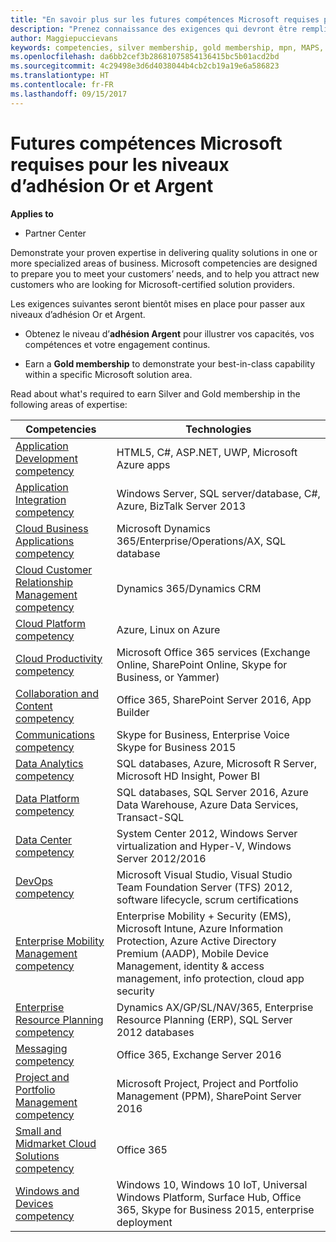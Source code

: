 ```yaml
---
title: "En savoir plus sur les futures compétences Microsoft requises pour les niveaux d’adhésion Or et Argent| Espace partenaires"
description: "Prenez connaissance des exigences qui devront être remplies pour passer aux niveaux d’adhésion Or et Argent."
author: Maggiepuccievans
keywords: competencies, silver membership, gold membership, mpn, MAPS, proficiency, Microsoft Partner Network, network membership
ms.openlocfilehash: da6bb2cef3b28681075854136415bc5b01acd2bd
ms.sourcegitcommit: 4c29498e3d6d4038044b4cb2cb19a19e6a586823
ms.translationtype: HT
ms.contentlocale: fr-FR
ms.lasthandoff: 09/15/2017
---
```

# <a name="upcoming-microsoft-competency-requirements-for-gold-and-silver-membership"></a>Futures compétences Microsoft requises pour les niveaux d’adhésion Or et Argent

**Applies to**

-  Partner Center

Demonstrate your proven expertise in delivering quality solutions in one or more specialized areas of business. Microsoft competencies are designed to prepare you to meet your customers’ needs, and to help you attract new customers who are looking for Microsoft-certified solution providers.

Les exigences suivantes seront bientôt mises en place pour passer aux niveaux d’adhésion Or et Argent. 

- Obtenez le niveau d’**adhésion Argent** pour illustrer vos capacités, vos compétences et votre engagement continus.

- Earn a **Gold membership** to demonstrate your best-in-class capability within a specific Microsoft solution area.

Read about what's required to earn Silver and Gold membership in the following areas of expertise:


| Competencies  | Technologies |
|   ------------------   |   -------   |
| [Application Development competency](competency-application-development.md) | HTML5, C#, ASP.NET, UWP, Microsoft Azure apps |
| [Application Integration competency](competency-application-integration.md) | Windows Server, SQL server/database, C#, Azure, BizTalk Server 2013|
| [Cloud Business Applications competency](competency-cloud-business-applications.md)| Microsoft Dynamics 365/Enterprise/Operations/AX, SQL database |
| [Cloud Customer Relationship Management competency](competency-cloud-customer-relationship-management.md)| Dynamics 365/Dynamics CRM |
| [Cloud Platform competency](competency-cloud-platform.md)| Azure, Linux on Azure |
| [Cloud Productivity competency](competency-cloud-productivity.md)| Microsoft Office 365 services (Exchange Online, SharePoint Online, Skype for Business, or Yammer)|
| [Collaboration and Content competency](competency-collaboration-and-content.md)| Office 365, SharePoint Server 2016, App Builder |
| [Communications competency](competency-communications.md)| Skype for Business, Enterprise Voice Skype for Business 2015 |
| [Data Analytics competency](competency-data-analytics.md)| SQL databases, Azure, Microsoft R Server, Microsoft HD Insight, Power BI |
| [Data Platform competency](competency-data-platform.md)| SQL databases, SQL Server 2016, Azure Data Warehouse, Azure Data Services, Transact-SQL |
| [Data Center competency](competency-datacenter.md)| System Center 2012, Windows Server virtualization and Hyper-V, Windows Server 2012/2016 |
| [DevOps competency](competency-devops.md)| Microsoft Visual Studio, Visual Studio Team Foundation Server (TFS) 2012, software lifecycle, scrum certifications |
| [Enterprise Mobility Management competency](competency-enterprise-mobility-management.md)| Enterprise Mobility + Security (EMS), Microsoft Intune, Azure Information Protection, Azure Active Directory Premium (AADP), Mobile Device Management, identity & access management, info protection, cloud app security |
| [Enterprise Resource Planning competency](competency-enterprise-resource-planning.md)| Dynamics AX/GP/SL/NAV/365, Enterprise Resource Planning (ERP), SQL Server 2012 databases  |
| [Messaging competency](competency-messaging.md)| Office 365, Exchange Server 2016 |
| [Project and Portfolio Management competency](competency-project-and-portfolio-management.md)| Microsoft Project, Project and Portfolio Management (PPM), SharePoint Server 2016|
| [Small and Midmarket Cloud Solutions competency](competency-small-and-midmarket-cloud-solutions.md)| Office 365 |
| [Windows and Devices competency](competency-windows-and-devices.md)| Windows 10, Windows 10 IoT, Universal Windows Platform, Surface Hub, Office 365, Skype for Business 2015, enterprise deployment |